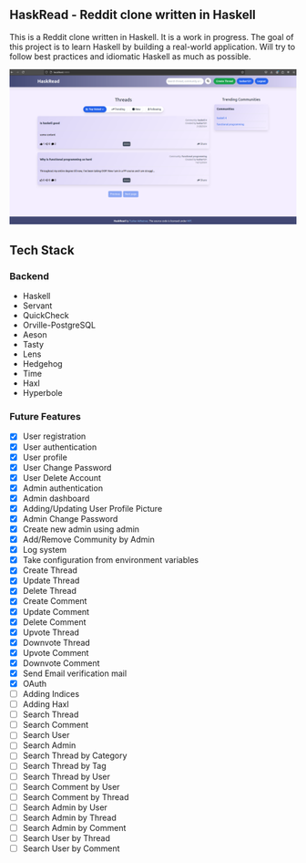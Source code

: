 ## HaskRead - Reddit clone written in Haskell

This is a Reddit clone written in Haskell. It is a work in progress. 
The goal of this project is to learn Haskell by building a real-world application. 
Will try to follow best practices and idiomatic Haskell as much as possible.

![alt text](image/demo_img.png)

## Tech Stack

### Backend

- Haskell
- Servant
- QuickCheck
- Orville-PostgreSQL
- Aeson
- Tasty
- Lens
- Hedgehog
- Time
- Haxl
- Hyperbole

### Future Features

- [x] User registration
- [x] User authentication
- [x] User profile
- [x] User Change Password
- [x] User Delete Account
- [x] Admin authentication
- [x] Admin dashboard
- [x] Adding/Updating User Profile Picture
- [x] Admin Change Password
- [x] Create new admin using admin
- [x] Add/Remove Community by Admin
- [x] Log system
- [x] Take configuration from environment variables
- [x] Create Thread
- [x] Update Thread
- [x] Delete Thread
- [x] Create Comment
- [x] Update Comment
- [x] Delete Comment
- [x] Upvote Thread
- [x] Downvote Thread
- [x] Upvote Comment
- [x] Downvote Comment
- [x] Send Email verification mail
- [x] OAuth
- [ ] Adding Indices
- [ ] Adding Haxl
- [ ] Search Thread
- [ ] Search Comment
- [ ] Search User
- [ ] Search Admin
- [ ] Search Thread by Category
- [ ] Search Thread by Tag
- [ ] Search Thread by User
- [ ] Search Comment by User
- [ ] Search Comment by Thread
- [ ] Search Admin by User
- [ ] Search Admin by Thread
- [ ] Search Admin by Comment
- [ ] Search User by Thread
- [ ] Search User by Comment
